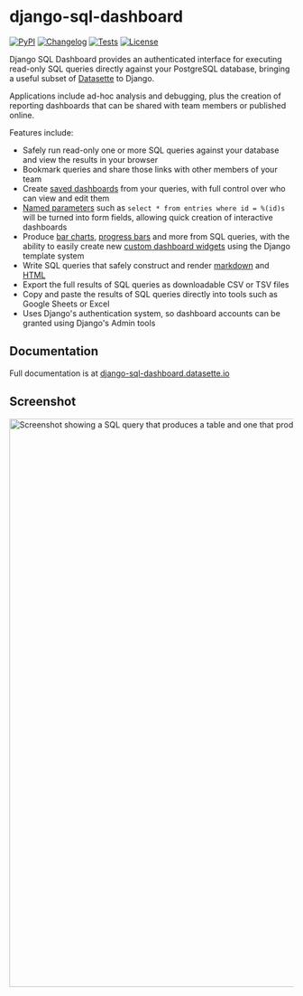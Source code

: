 # django-sql-dashboard

[![PyPI](https://img.shields.io/pypi/v/django-sql-dashboard.svg)](https://pypi.org/project/django-sql-dashboard/)
[![Changelog](https://img.shields.io/github/v/release/simonw/django-sql-dashboard?include_prereleases&label=changelog)](https://github.com/simonw/django-sql-dashboard/releases)
[![Tests](https://github.com/simonw/django-sql-dashboard/workflows/Test/badge.svg)](https://github.com/simonw/django-sql-dashboard/actions?query=workflow%3ATest)
[![License](https://img.shields.io/badge/license-Apache%202.0-blue.svg)](https://github.com/simonw/django-sql-dashboard/blob/main/LICENSE)

Django SQL Dashboard provides an authenticated interface for executing read-only SQL queries directly against your PostgreSQL database, bringing a useful subset of [Datasette](https://datasette.io/) to Django.

Applications include ad-hoc analysis and debugging, plus the creation of reporting dashboards that can be shared with team members or published online.

Features include:

- Safely run read-only one or more SQL queries against your database and view the results in your browser
- Bookmark queries and share those links with other members of your team
- Create [saved dashboards](https://django-sql-dashboard.datasette.io/en/latest/saved-dashboards.html) from your queries, with full control over who can view and edit them
- [Named parameters](https://django-sql-dashboard.datasette.io/en/latest/sql.html#sql-parameters) such as `select * from entries where id = %(id)s` will be turned into form fields, allowing quick creation of interactive dashboards
- Produce [bar charts](https://django-sql-dashboard.datasette.io/en/latest/widgets.html#bar-label-bar-quantity), [progress bars](https://django-sql-dashboard.datasette.io/en/latest/widgets.html#total-count-completed-count) and more from SQL queries, with the ability to easily create new [custom dashboard widgets](https://django-sql-dashboard.datasette.io/en/latest/widgets.html#custom-widgets) using the Django template system
- Write SQL queries that safely construct and render [markdown](https://django-sql-dashboard.datasette.io/en/latest/widgets.html#markdown) and [HTML](https://django-sql-dashboard.datasette.io/en/latest/widgets.html#html)
- Export the full results of SQL queries as downloadable CSV or TSV files
- Copy and paste the results of SQL queries directly into tools such as Google Sheets or Excel
- Uses Django's authentication system, so dashboard accounts can be granted using Django's Admin tools

## Documentation

Full documentation is at [django-sql-dashboard.datasette.io](https://django-sql-dashboard.datasette.io/)

## Screenshot

<img width="1006" alt="Screenshot showing a SQL query that produces a table and one that produces a bar chart" src="https://user-images.githubusercontent.com/9599/116013366-b9026300-a5e4-11eb-85f5-3dd655acc949.png">
